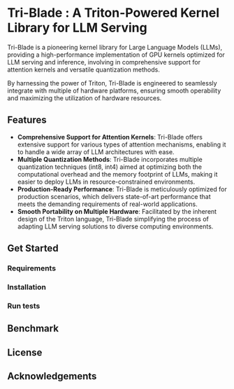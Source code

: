 # Tri-Blade : A Triton-Powered Kernel Library for LLM Serving

Tri-Blade is a pioneering kernel library for Large Language Models (LLMs), providing a high-performance implementation of GPU kernels optimized for LLM serving and inference, involving in comprehensive support for attention kernels and versatile quantization methods. 

By harnessing the power of Triton, Tri-Blade is engineered to seamlessly integrate with multiple of hardware platforms, ensuring smooth operability and maximizing the utilization of hardware resources.



## Features

- **Comprehensive Support for Attention Kernels**: Tri-Blade offers extensive support for various types of attention mechanisms, enabling it to handle a wide array of LLM architectures with ease. 
- **Multiple Quantization Methods**: Tri-Blade incorporates multiple quantization techniques (int8, int4) aimed at optimizing both the computational overhead and the memory footprint of LLMs, making it easier to deploy LLMs in resource-constrained environments.
- **Production-Ready Performance**: Tri-Blade is meticulously optimized for production scenarios, which delivers state-of-art performance that meets the demanding requirements of real-world applications.
- **Smooth Portability on Multiple Hardware**: Facilitated by the inherent design of the Triton language, Tri-Blade simplifying the process of adapting LLM serving solutions to diverse computing environments.



## Get Started


### Requirements

### Installation

### Run tests



## Benchmark



## License



## Acknowledgements
